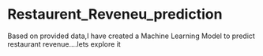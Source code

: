 # Restaurent_Reveneu_prediction
Based on provided data,I have created a Machine Learning Model to predict restaurant revenue....lets explore it 
